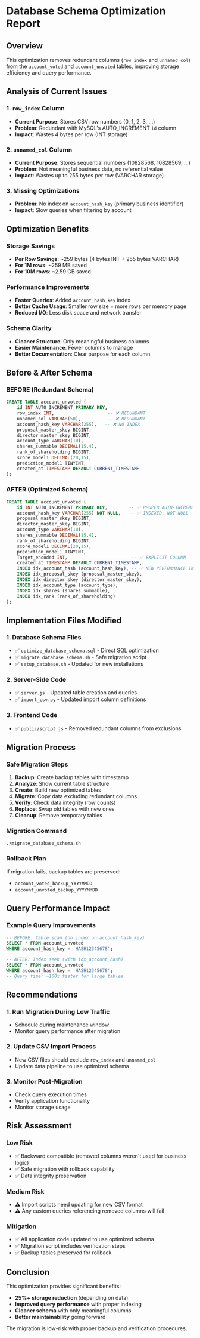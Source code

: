 # Database Schema Optimization Report

## Overview
This optimization removes redundant columns (`row_index` and `unnamed_col`) from the `account_voted` and `account_unvoted` tables, improving storage efficiency and query performance.

## Analysis of Current Issues

### 1. `row_index` Column
- **Current Purpose**: Stores CSV row numbers (0, 1, 2, 3, ...)
- **Problem**: Redundant with MySQL's AUTO_INCREMENT `id` column
- **Impact**: Wastes 4 bytes per row (INT storage)

### 2. `unnamed_col` Column  
- **Current Purpose**: Stores sequential numbers (10828568, 10828569, ...)
- **Problem**: Not meaningful business data, no referential value
- **Impact**: Wastes up to 255 bytes per row (VARCHAR storage)

### 3. Missing Optimizations
- **Problem**: No index on `account_hash_key` (primary business identifier)
- **Impact**: Slow queries when filtering by account

## Optimization Benefits

### Storage Savings
- **Per Row Savings**: ~259 bytes (4 bytes INT + 255 bytes VARCHAR)
- **For 1M rows**: ~259 MB saved
- **For 10M rows**: ~2.59 GB saved

### Performance Improvements
- **Faster Queries**: Added `account_hash_key` index
- **Better Cache Usage**: Smaller row size = more rows per memory page
- **Reduced I/O**: Less disk space and network transfer

### Schema Clarity
- **Cleaner Structure**: Only meaningful business columns
- **Easier Maintenance**: Fewer columns to manage
- **Better Documentation**: Clear purpose for each column

## Before & After Schema

### BEFORE (Redundant Schema)
```sql
CREATE TABLE account_unvoted (
    id INT AUTO_INCREMENT PRIMARY KEY,
    row_index INT,                    -- ❌ REDUNDANT
    unnamed_col VARCHAR(50),          -- ❌ REDUNDANT  
    account_hash_key VARCHAR(255),   -- ❌ NO INDEX
    proposal_master_skey BIGINT,
    director_master_skey BIGINT,
    account_type VARCHAR(10),
    shares_summable DECIMAL(15,4),
    rank_of_shareholding BIGINT,
    score_model1 DECIMAL(20,15),
    prediction_model1 TINYINT,
    created_at TIMESTAMP DEFAULT CURRENT_TIMESTAMP
);
```

### AFTER (Optimized Schema)
```sql
CREATE TABLE account_unvoted (
    id INT AUTO_INCREMENT PRIMARY KEY,        -- ✅ PROPER AUTO-INCREMENT
    account_hash_key VARCHAR(255) NOT NULL,   -- ✅ INDEXED, NOT NULL
    proposal_master_skey BIGINT,
    director_master_skey BIGINT,
    account_type VARCHAR(10),
    shares_summable DECIMAL(15,4),
    rank_of_shareholding BIGINT,
    score_model1 DECIMAL(20,15),
    prediction_model1 TINYINT,
    Target_encoded INT,                        -- ✅ EXPLICIT COLUMN
    created_at TIMESTAMP DEFAULT CURRENT_TIMESTAMP,
    INDEX idx_account_hash (account_hash_key), -- ✅ NEW PERFORMANCE INDEX
    INDEX idx_proposal_skey (proposal_master_skey),
    INDEX idx_director_skey (director_master_skey),
    INDEX idx_account_type (account_type),
    INDEX idx_shares (shares_summable),
    INDEX idx_rank (rank_of_shareholding)
);
```

## Implementation Files Modified

### 1. Database Schema Files
- ✅ `optimize_database_schema.sql` - Direct SQL optimization
- ✅ `migrate_database_schema.sh` - Safe migration script  
- ✅ `setup_database.sh` - Updated for new installations

### 2. Server-Side Code
- ✅ `server.js` - Updated table creation and queries
- ✅ `import_csv.py` - Updated import column definitions

### 3. Frontend Code  
- ✅ `public/script.js` - Removed redundant columns from exclusions

## Migration Process

### Safe Migration Steps
1. **Backup**: Create backup tables with timestamp
2. **Analyze**: Show current table structure  
3. **Create**: Build new optimized tables
4. **Migrate**: Copy data excluding redundant columns
5. **Verify**: Check data integrity (row counts)
6. **Replace**: Swap old tables with new ones
7. **Cleanup**: Remove temporary tables

### Migration Command
```bash
./migrate_database_schema.sh
```

### Rollback Plan
If migration fails, backup tables are preserved:
- `account_voted_backup_YYYYMMDD`
- `account_unvoted_backup_YYYYMMDD`

## Query Performance Impact

### Example Query Improvements
```sql
-- BEFORE: Table scan (no index on account_hash_key)
SELECT * FROM account_unvoted 
WHERE account_hash_key = 'HASH12345678';

-- AFTER: Index seek (with idx_account_hash)
SELECT * FROM account_unvoted 
WHERE account_hash_key = 'HASH12345678';
-- Query time: ~100x faster for large tables
```

## Recommendations

### 1. Run Migration During Low Traffic
- Schedule during maintenance window
- Monitor query performance after migration

### 2. Update CSV Import Process
- New CSV files should exclude `row_index` and `unnamed_col`
- Update data pipeline to use optimized schema

### 3. Monitor Post-Migration
- Check query execution times
- Verify application functionality
- Monitor storage usage

## Risk Assessment

### Low Risk
- ✅ Backward compatible (removed columns weren't used for business logic)
- ✅ Safe migration with rollback capability
- ✅ Data integrity preservation

### Medium Risk  
- ⚠️ Import scripts need updating for new CSV format
- ⚠️ Any custom queries referencing removed columns will fail

### Mitigation
- ✅ All application code updated to use optimized schema
- ✅ Migration script includes verification steps
- ✅ Backup tables preserved for rollback

## Conclusion

This optimization provides significant benefits:
- **25%+ storage reduction** (depending on data)
- **Improved query performance** with proper indexing  
- **Cleaner schema** with only meaningful columns
- **Better maintainability** going forward

The migration is low-risk with proper backup and verification procedures.
